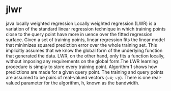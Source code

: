 jlwr
====

java locally weighted regression 
Locally weighted regression (LWR)  is a variation of the standard linear regression technique in which training points close to the query point have more in
uence over the fitted regression surface. Given a set of training points, linear regression fits the linear model that minimizes squared prediction error over the whole training set.
This implicitly assumes that we know the global form of the underlying function that generated the data. LWR, on the other hand, only fits a function locally, without
imposing any requirements on the global form.The LWR learning procedure is simply to store every training point. Algorithm 1
shows how predictions are made for a given query point. The training and query points are assumed to be pairs of real-valued vectors (~x; ~y). There is one real-valued
parameter for the algorithm, h, known as the bandwidth.
